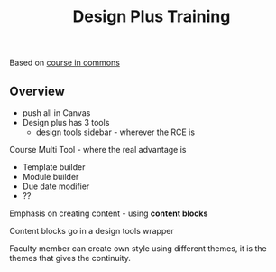 ﻿---
backlinks:
- title: Design
  url: /memex/sense/Design/design.html
title: Design Plus Training
---
Based on [course in commons](https://lms.griffith.edu.au/accounts/1/external_tools/105?launch_type=global_navigation)

## Overview

- push all in Canvas
- Design plus has 3 tools 
    - design tools sidebar - wherever the RCE is

Course Multi Tool - where the real advantage is
- Template builder
- Module builder
- Due date modifier
- ??

Emphasis on creating content - using **content blocks** 

Content blocks go in a design tools wrapper

Faculty member can create own style using different themes, it is the themes that gives the continuity.